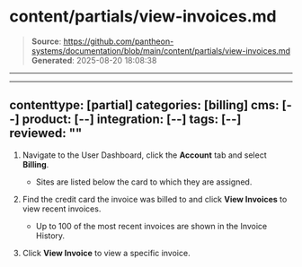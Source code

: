 # content/partials/view-invoices.md

> **Source**: https://github.com/pantheon-systems/documentation/blob/main/content/partials/view-invoices.md
> **Generated**: 2025-08-20 18:08:38

---

---
contenttype: [partial]
categories: [billing]
cms: [--]
product: [--]
integration: [--]
tags: [--]
reviewed: ""
---

1. Navigate to the User Dashboard, click the **<Icon icon="gear" /> Account** tab and select **Billing**.

    - Sites are listed below the card to which they are assigned.

1. Find the credit card the invoice was billed to and click **View Invoices** to view recent invoices.

    - Up to 100 of the most recent invoices are shown in the Invoice History.

1.  Click **View Invoice** to view a specific invoice.
